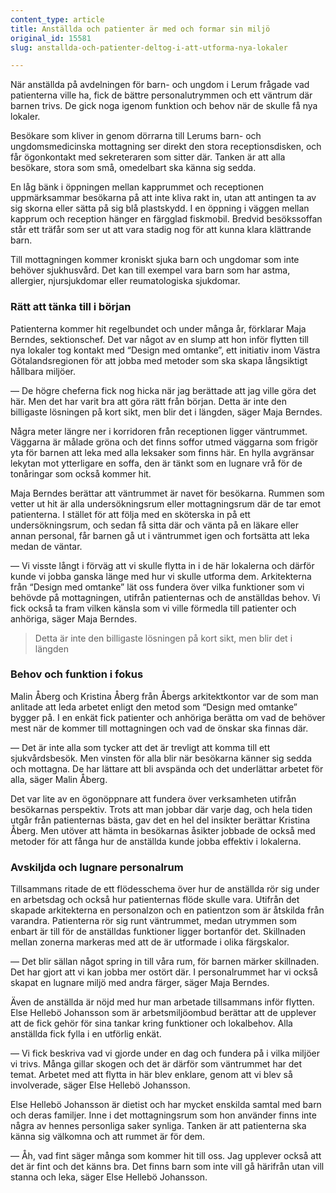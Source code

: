 ```yaml
---
content_type: article
title: Anställda och patienter är med och formar sin miljö
original_id: 15581
slug: anstallda-och-patienter-deltog-i-att-utforma-nya-lokaler

---
```


När anställda på avdelningen för barn- och ungdom i Lerum frågade vad patienterna ville ha, fick de bättre personalutrymmen och ett väntrum där barnen trivs. De gick noga igenom funktion och behov när de skulle få nya lokaler.

Besökare som kliver in genom dörrarna till Lerums barn- och ungdomsmedicinska mottagning ser direkt den stora receptionsdisken, och får ögonkontakt med sekreteraren som sitter där. Tanken är att alla besökare, stora som små, omedelbart ska känna sig sedda.

En låg bänk i öppningen mellan kapprummet och receptionen uppmärksammar besökarna på att inte kliva rakt in, utan att antingen ta av sig skorna eller sätta på sig blå plastskydd. I en öppning i väggen mellan kapprum och reception hänger en färgglad fiskmobil. Bredvid besökssoffan står ett träfår som ser ut att vara stadig nog för att kunna klara klättrande barn.

Till mottagningen kommer kroniskt sjuka barn och ungdomar som inte behöver sjukhusvård. Det kan till exempel vara barn som har astma, allergier, njursjukdomar eller reumatologiska sjukdomar.

### Rätt att tänka till i början

Patienterna kommer hit regelbundet och under många år, förklarar Maja Berndes, sektionschef. Det var något av en slump att hon inför flytten till nya lokaler tog kontakt med “Design med omtanke”, ett initiativ inom Västra Götalandsregionen för att jobba med metoder som ska skapa långsiktigt hållbara miljöer.

— De högre cheferna fick nog hicka när jag berättade att jag ville göra det här. Men det har varit bra att göra rätt från början. Detta är inte den billigaste lösningen på kort sikt, men blir det i längden, säger Maja Berndes.

Några meter längre ner i korridoren från receptionen ligger väntrummet. Väggarna är målade gröna och det finns soffor utmed väggarna som frigör yta för barnen att leka med alla leksaker som finns här. En hylla avgränsar lekytan mot ytterligare en soffa, den är tänkt som en lugnare vrå för de tonåringar som också kommer hit.

Maja Berndes berättar att väntrummet är navet för besökarna. Rummen som vetter ut hit är alla undersökningsrum eller mottagningsrum där de tar emot patienterna. I stället för att följa med en sköterska in på ett undersökningsrum, och sedan få sitta där och vänta på en läkare eller annan personal, får barnen gå ut i väntrummet igen och fortsätta att leka medan de väntar.

— Vi visste långt i förväg att vi skulle flytta in i de här lokalerna och därför kunde vi jobba ganska länge med hur vi skulle utforma dem. Arkitekterna från “Design med omtanke” lät oss fundera över vilka funktioner som vi behövde på mottagningen, utifrån patienternas och de anställdas behov. Vi fick också ta fram vilken känsla som vi ville förmedla till patienter och anhöriga, säger Maja Berndes.

> Detta är inte den billigaste lösningen på kort sikt, men blir det i längden

### Behov och funktion i fokus

Malin Åberg och Kristina Åberg från Åbergs arkitektkontor var de som man anlitade att leda arbetet enligt den metod som “Design med omtanke” bygger på. I en enkät fick patienter och anhöriga berätta om vad de behöver mest när de kommer till mottagningen och vad de önskar ska finnas där.

— Det är inte alla som tycker att det är trevligt att komma till ett sjukvårdsbesök. Men vinsten för alla blir när besökarna känner sig sedda och mottagna. De har lättare att bli avspända och det underlättar arbetet för alla, säger Malin Åberg.

Det var lite av en ögonöppnare att fundera över verksamheten utifrån besökarnas perspektiv. Trots att man jobbar där varje dag, och hela tiden utgår från patienternas bästa, gav det en hel del insikter berättar Kristina Åberg. Men utöver att hämta in besökarnas åsikter jobbade de också med metoder för att fånga hur de anställda kunde jobba effektiv i lokalerna.

### Avskiljda och lugnare personalrum

Tillsammans ritade de ett flödesschema över hur de anställda rör sig under en arbetsdag och också hur patienternas flöde skulle vara. Utifrån det skapade arkitekterna en personalzon och en patientzon som är åtskilda från varandra. Patienterna rör sig runt väntrummet, medan utrymmen som enbart är till för de anställdas funktioner ligger bortanför det. Skillnaden mellan zonerna markeras med att de är utformade i olika färgskalor.

— Det blir sällan något spring in till våra rum, för barnen märker skillnaden. Det har gjort att vi kan jobba mer ostört där. I personalrummet har vi också skapat en lugnare miljö med andra färger, säger Maja Berndes.

Även de anställda är nöjd med hur man arbetade tillsammans inför flytten. Else Hellebö Johansson som är arbetsmiljöombud berättar att de upplever att de fick gehör för sina tankar kring funktioner och lokalbehov. Alla anställda fick fylla i en utförlig enkät.

— Vi fick beskriva vad vi gjorde under en dag och fundera på i vilka miljöer vi trivs. Många gillar skogen och det är därför som väntrummet har det temat. Arbetet med att flytta in här blev enklare, genom att vi blev så involverade, säger Else Hellebö Johansson.

Else Hellebö Johansson är dietist och har mycket enskilda samtal med barn och deras familjer. Inne i det mottagningsrum som hon använder finns inte några av hennes personliga saker synliga. Tanken är att patienterna ska känna sig välkomna och att rummet är för dem.

— Åh, vad fint säger många som kommer hit till oss. Jag upplever också att det är fint och det känns bra. Det finns barn som inte vill gå härifrån utan vill stanna och leka, säger Else Hellebö Johansson.

